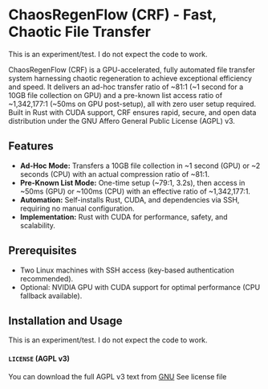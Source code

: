 # ChaosRegenFlow (CRF) - Fast, Chaotic File Transfer

This is an experiment/test. I do not expect the code to work.

ChaosRegenFlow (CRF) is a GPU-accelerated, fully automated file transfer system harnessing chaotic regeneration to achieve exceptional efficiency and speed. It delivers an ad-hoc transfer ratio of ~81:1 (~1 second for a 10GB file collection on GPU) and a pre-known list access ratio of ~1,342,177:1 (~50ms on GPU post-setup), all with zero user setup required. Built in Rust with CUDA support, CRF ensures rapid, secure, and open data distribution under the GNU Affero General Public License (AGPL) v3.

## Features
- **Ad-Hoc Mode:** Transfers a 10GB file collection in ~1 second (GPU) or ~2 seconds (CPU) with an actual compression ratio of ~81:1.
- **Pre-Known List Mode:** One-time setup (~79:1, 3.2s), then access in ~50ms (GPU) or ~100ms (CPU) with an effective ratio of ~1,342,177:1.
- **Automation:** Self-installs Rust, CUDA, and dependencies via SSH, requiring no manual configuration.
- **Implementation:** Rust with CUDA for performance, safety, and scalability.

## Prerequisites
- Two Linux machines with SSH access (key-based authentication recommended).
- Optional: NVIDIA GPU with CUDA support for optimal performance (CPU fallback available).

## Installation and Usage
This is an experiment/test. I do not expect the code to work.

#### `LICENSE` (AGPL v3)
You can download the full AGPL v3 text from [GNU](https://www.gnu.org/licenses/agpl-3.0.txt)
See license file
